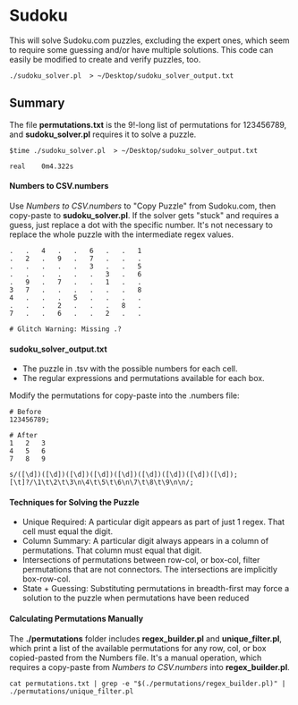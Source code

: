 # Sudoku
This will solve Sudoku.com puzzles, excluding the expert ones, which seem to require some guessing and/or have multiple solutions. This code can easily be modified to create and verify puzzles, too.


```
./sudoku_solver.pl  > ~/Desktop/sudoku_solver_output.txt 
```


## Summary

The file **permutations.txt** is the 9!-long list of permutations for 123456789, and **sudoku_solver.pl** requires it to solve a puzzle.

```
$time ./sudoku_solver.pl  > ~/Desktop/sudoku_solver_output.txt 

real	0m4.322s
```


#### Numbers to CSV.numbers
Use *Numbers to CSV.numbers* to "Copy Puzzle" from Sudoku.com, then copy-paste to **sudoku_solver.pl**. If the solver gets "stuck" and requires a guess, just replace a dot with the specific number. It's not necessary to replace the whole puzzle with the intermediate regex values.

```
.	.	4	.	.	6	.	.	1
.	2	.	9	.	7	.	.	.
.	.	.	.	.	3	.	.	5
.	.	.	.	.	.	3	.	6
.	9	.	7	.	.	1	.	.
3	7	.	.	.	.	.	.	8
4	.	.	.	5	.	.	.	.
.	.	.	2	.	.	.	8	.
7	.	.	6	.	.	2	.	.

# Glitch Warning: Missing .?
```

#### sudoku_solver_output.txt
- The puzzle in .tsv with the possible numbers for each cell.
- The regular expressions and permutations available for each box.

Modify the permutations for copy-paste into the .numbers file:
```
# Before
123456789;

# After
1	2	3
4	5	6
7	8	9
```


```
s/([\d])([\d])([\d])([\d])([\d])([\d])([\d])([\d])([\d]);[\t]?/\1\t\2\t\3\n\4\t\5\t\6\n\7\t\8\t\9\n\n/;
```

#### Techniques for Solving the Puzzle
* Unique Required: A particular digit appears as part of just 1 regex. That cell must equal the digit.
* Column Summary: A particular digit always appears in a column of permutations. That column must equal that digit.
* Intersections of permutations between row-col, or box-col, filter permutations that are not connectors. The intersections are implicitly box-row-col.
* State + Guessing: Substituting permutations in breadth-first may force a solution to the puzzle when permutations have been reduced

#### Calculating Permutations Manually

The **./permutations** folder includes **regex_builder.pl** and **unique_filter.pl**, which print a list of the available permutations for any row, col, or box copied-pasted from the Numbers file. It's a manual operation, which requires a copy-paste from *Numbers to CSV.numbers* into **regex_builder.pl**.

```
cat permutations.txt | grep -e "$(./permutations/regex_builder.pl)" | ./permutations/unique_filter.pl
```